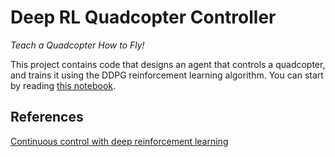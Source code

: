 # Deep RL Quadcopter Controller

*Teach a Quadcopter How to Fly!*

This project contains code that designs an agent that controls a quadcopter, and trains it using the DDPG reinforcement learning algorithm. You can start by reading [this notebook](./Quadcopter_Project.ipynb). 

## References 

[Continuous control with deep reinforcement learning](https://arxiv.org/abs/1509.02971)




